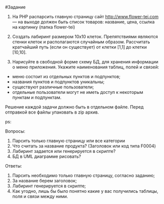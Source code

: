 #Задание

1. На PHP распарсить главную страницу сайт http://www.flower-tei.com — на выходе должен быть список товаров: название, цена, ссылка на картинку (папка flower-tei)

2. Создать  лабиринт размером 10х10 клеток. Препятствиями являются стенки клеток и  располагаются случайным образом. Рассчитать кратчайший путь (если он существует) от клетки [1,1] до клетки [10,10].

3. Нарисуйте в свободной форме схему БД, для хранения информации о меню приложения. Укажите наименования таблиц, полей и связей:

- меню состоит из отдельных пунктов и подпунктов;
- названия пунктов и подпунктов уникальны;
- существуют различные пользователи;
- отдельные пользователи могут не иметь доступ к некоторым пунктам и подпунктам.
 
Решение каждой задачи должно быть в отдельном файле. Перед отправкой все файлы упаковать в zip архив.

ps:

Вопросы:

1. Парсить только главную страницу или все категории
2. Что считать за название продукта? (Заголовок или код типа F0004)
3. Лабиринт задается или генерируется в скрипте?
4. БД в UML диаграмме рисовать?

Ответы:

1) Парсить необходимо только главную страницу, согласно заданию;
2) За название берем заголовок;
3) Лабиринт генерируется в скрипте;
4) Как угодно, лишь бы было понятно какие у вас получились таблицы, поля и связи между ними.
